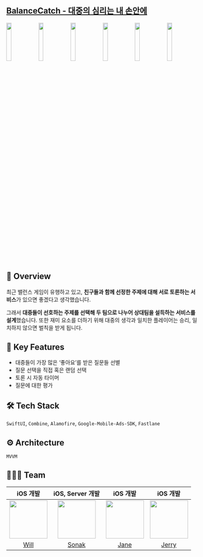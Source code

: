 ## [BalanceCatch - 대중의 심리는 내 손안에](https://apps.apple.com/us/app/id6450379412)

<img src="https://github.com/Dream-Catch/Balance-Catch-iOS/assets/68800789/60782280-8ca9-405e-a6c0-d40916945654" width=16%> <img src="https://github.com/Dream-Catch/Balance-Catch-iOS/assets/68800789/3ab5aef5-3e93-4367-9d09-47073ecbd5ab" width=16%> <img src="https://github.com/Dream-Catch/Balance-Catch-iOS/assets/68800789/31108ccc-ac1c-421c-809b-f859f13fa932" width=16%> <img src="https://github.com/Dream-Catch/Balance-Catch-iOS/assets/68800789/2ae23ba5-3a7c-4726-a23e-cd33a96844f1" width=16%> <img src="https://github.com/Dream-Catch/Balance-Catch-iOS/assets/68800789/2a62e317-478d-49a1-b973-c96226c1f73b" width=16%> <img src="https://github.com/Dream-Catch/Balance-Catch-iOS/assets/68800789/9be61705-4785-4388-b847-772058cbe3d3" width=16%>


## 🧩 Overview

최근 밸런스 게임이 유행하고 있고, **친구들과 함께 선정한 주제에 대해 서로 토론하는 서비스**가 있으면 좋겠다고 생각했습니다.

그래서 **대중들이 선호하는 주제를 선택해 두 팀으로 나누어 상대팀을 설득하는 서비스를 설계**했습니다. 또한 재미 요소를 더하기 위해 대중의 생각과 일치한 플레이어는 승리, 일치하지 않으면 벌칙을 받게 됩니다.

## 🎲 **Key Features**

- 대중들이 가장 많은 ‘좋아요’를 받은 질문들 선별
- 질문 선택을 직접 혹은 랜덤 선택
- 토론 시 자동 타이머
- 질문에 대한 평가

## 🛠️ Tech Stack

`SwiftUI`, `Combine`, `Alamofire`, `Google-Mobile-Ads-SDK`, `Fastlane`

## ⚙️ Architecture

`MVVM`

## 🧑🏻‍💻 Team

|iOS 개발|iOS, Server 개발|iOS 개발|iOS 개발|
|:---:|:---:|:---:|:---:|
|<img src="https://avatars.githubusercontent.com/u/68800789?v=4" height="100" width="100">|<img src="https://avatars.githubusercontent.com/u/54111883?v=4" height="100" width="100">|<img src="https://avatars.githubusercontent.com/u/111877048?v=4" width=100 height=100>|<img src="https://avatars.githubusercontent.com/u/126135097?v=4" width=100 height=100>|
|[Will](https://github.com/Minny27)|[Sonak](https://github.com/choo121600)|[Jane](https://github.com/eundeang)|[Jerry](https://github.com/Minchelin42)|
